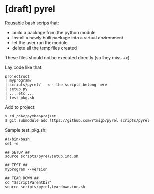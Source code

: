 # [draft] pyrel 

Reusable bash scrips that:

- build a package from the python module
- install a newly built package into a virtual environment
- let the user run the module
- delete all the temp files created

These files should not be executed directly (so they miss +x).

Lay code like that:

```
projectroot
| myprogram/
| scripts/pyrel/   <-- the scripts belong here
| setup.py
| ... etc ...
| test_pkg.sh
```

Add to project:

```bash
$ cd /abc/pythonproject
$ git submodule add https://github.com/rtmigo/pyrel scripts/pyrel
```

Sample test_pkg.sh:

```
#!/bin/bash
set -e

## SETUP ##
source scripts/pyrel/setup.inc.sh

## TEST ##
myprogram --version

## TEAR DOWN ##
cd "$scriptParentDir"
source scripts/pyrel/teardown.inc.sh
```